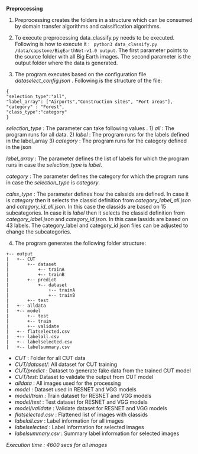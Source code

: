 **Preprocessing**

1. Preprocessing creates the folders in a structure which can be consumed by domain transfer algorithms and calssification algorithms.

2. To execute preprocessing  data_classify.py needs to be executed. Following is how to execute it : ``` python3 data_classify.py /data/capstone/BigEarthNet-v1.0 output```. The first parameter points to the source folder with all Big Earth images. The second parameter is the output folder where the data is generated.

3. The program executes based on the configuration file *dataselect_config.json* . Following is the structure of the file:

```
{
"selection_type":"all",
"label_array": ["Airports","Construction sites", "Port areas"],
"category" : "Forest",
"class_type":"category"
}
```
*selection_type* : The parameter can take following values . 1) *all* : The program runs for all data. 2) *label* : The program runs for the labels defined in the label_array 3) *category* : The program runs for the category defined in the json

*label_array* : The parameter defines the list of labels for which the program runs in case the *selection_type* is *label*.

*category* : The parameter defines the category for which the program runs in case the *selection_type* is *category*.

*calss_type* : The parameter defines how the calssids are defined. In case it is *category* then it selects the classid definition from *category_label_all.json* and *category_id_all.json*. In this case the classids are based on 15 subcategories. In case it is *label* then it selects the classid definition from *category_label.json* and *category_id.json*. In this case lassids are based on 43 labels. The category_label and category_id json files can be adjusted to change the subcategories.

4. The program generates the following folder structure:
```
+-- output
|   +-- CUT
|       +-- dataset
|           +-- trainA
|           +-- trainB
|       +-- predict
|           +-- dataset
|               +-- trainA
|               +-- trainB
|       +-- test
|   +-- alldata
|   +-- model
|       +-- test
|       +-- train
|       +-- validate
|   +-- flatselected.csv
|   +-- labelall.csv
|   +-- labelselected.csv
|   +-- labelsummary.csv
```
- *CUT* : Folder for all CUT data
- *CUT/dataset/*: All dataset for CUT training
- *CUT/predict* : Dataset to generate fake data from the trained CUT model
- *CUT/test*: Dataset to validate the output from CUT model
- *alldata* : All images used for the processing
- *model* : Dataset used in RESNET and VGG models
- *model/train* : Train dataset for RESNET and VGG models
- *model/test* : Test dataset for RESNET and VGG models
- *model/validate* : Validate dataset for RESNET and VGG models
- *flatselected.csv* : Flattened list of images with classids
- *labelall.csv* : Label information for all images
- *labelselected* : Label information for selected images
- *labelsummary.csv* : Summary label information for selected images

*Execution time : 4600 secs for all images*
